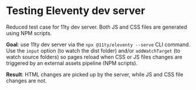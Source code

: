 # Testing Eleventy dev server

Reduced test case for 11ty dev server. Both JS and CSS files are generated using NPM scripts.

**Goal**: use 11ty dev server via the `npx @11ty/eleventy --serve` CLI command. Use the `input` option (to watch the dist folder) and/or `addWatchTarget` (to watch source folders) so pages reload when CSS or JS files changes are triggered by an external assets pipeline (NPM scripts).

**Result**: HTML changes are picked up by the server, while JS and CSS file changes are not.
